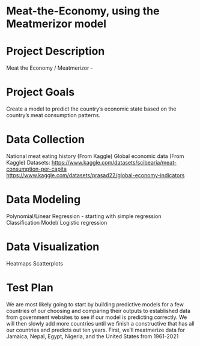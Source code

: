 # Meat-the-Economy, using the Meatmerizor model

# Project Description
Meat the Economy / Meatmerizor -  
# Project Goals
Create a model to predict the country’s economic state based on the country’s meat consumption patterns. 
# Data Collection
National meat eating history (From Kaggle)
Global economic data (From Kaggle)
Datasets: 
https://www.kaggle.com/datasets/scibearia/meat-consumption-per-capita
https://www.kaggle.com/datasets/prasad22/global-economy-indicators
# Data Modeling
Polynomial/Linear Regression - starting with simple regression
Classification Model/ Logistic regression 
# Data Visualization
Heatmaps
Scatterplots
# Test Plan
We are most likely going to start by building predictive models for a few countries of our choosing and comparing their outputs to established data from government websites to see if our model is predicting correctly. We will then slowly add more countries until we finish a constructive that has all our countries and predicts out ten years. 
First, we’ll meatmerize data for Jamaica, Nepal, Egypt, Nigeria, and the United States from 1961-2021



